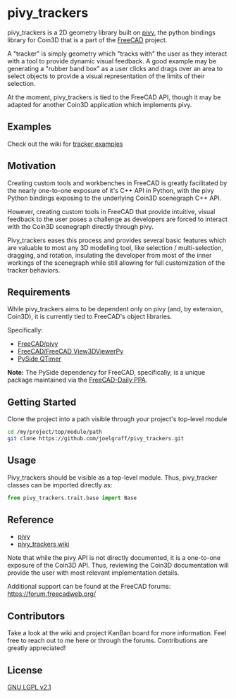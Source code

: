 # pivy_trackers

pivy_trackers is a 2D geometry library built on [pivy](https://github.com/FreeCAD/pivy), the python bindings library for Coin3D that is a part of the [FreeCAD](https://github.com/FreeCAD/FreeCAD) project.  

A "tracker" is simply geometry which "tracks with" the user as they interact with a tool to provide dynamic visual feedback.  A good example may be generating a "rubber band box" as a user clicks and drags over an area to select objects to provide a visual representation of the limits of their selection.

At the moment, pivy_trackers is tied to the FreeCAD API, though it may be adapted for another Coin3D application which implements pivy.

## Examples

Check out the wiki for [tracker examples](https://github.com/joelgraff/pivy_trackers/wiki/Examples)

## Motivation

Creating custom tools and workbenches in FreeCAD is greatly facilitated by the nearly one-to-one exposure of it's C++ API in Python, with the pivy Python bindings exposing to the underlying Coin3D scenegraph C++ API.

However, creating custom tools in FreeCAD that provide intuitive, visual feedback to the user poses a challenge as developers are forced to interact with the Coin3D scenegraph directly through pivy.  

Pivy_trackers eases this process and provides several basic features which are valuable to most any 3D modelling tool, like selection / multi-selection, dragging, and rotation, insulating the developer from most of the inner workings of the scenegraph while still allowing for full customization of the tracker behaviors.

## Requirements

While pivy_trackers aims to be dependent only on pivy (and, by extension, Coin3D), it is currently tied to FreeCAD's object libraries.

Specifically:
+ [FreeCAD/pivy](https://github.com/FreeCAD/pivy)
+ [FreeCAD/FreeCAD View3DViewerPy](https://github.com/FreeCAD/FreeCAD/blob/1995f9d0bac63820c5c42ac0075c91a49cbad119/src/Gui/View3DViewerPy.h)
+ [PySide QTimer](https://pypi.org/project/PySide2/)

**Note:** The PySide dependency for FreeCAD, specifically, is a unique package maintained via the [FreeCAD-Daily PPA](https://launchpad.net/~freecad-maintainers/+archive/ubuntu/freecad-daily).

## Getting Started

Clone the project into a path visible through your project's top-level module

```bash
cd /my/project/top/module/path
git clone https://github.com/joelgraff/pivy_trackers.git
```

## Usage

Pivy_trackers should be visible as a top-level module.  Thus, pivy_tracker classes can be imported directly as:

```python
from pivy_trackers.trait.base import Base
```

## Reference

+ [pivy](https://grey.colorado.edu/coin3d/index.html)
+ [pivy_trackers wiki](https://github.com/joelgraff/pivy_trackers/wiki)

Note that while the pivy API is not directly documented, it is a one-to-one exposure of the Coin3D API.  Thus, reviewing the Coin3D documentation will provide the user with most relevant implementation details.  

Additional support can be found at the FreeCAD forums: https://forum.freecadweb.org/

## Contributors

Take a look at the wiki and project KanBan board for more information.  Feel free to reach out to me here or through the forums.  Contributions are greatly appreciated!

## License

[GNU LGPL v2.1](LICENSE)

